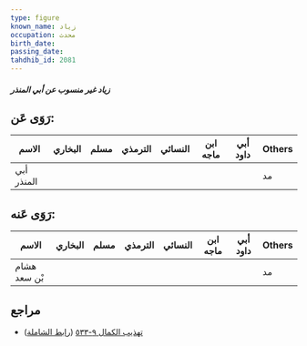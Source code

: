 ```yaml
---
type: figure
known_name: زياد
occupation: محدث
birth_date:
passing_date:
tahdhib_id: 2081
---
```

##### زياد غير منسوب عن أبي المنذر

## رَوَى عَن:
| الاسم      | البخاري | مسلم | الترمذي | النسائي | ابن ماجه | أبي داود | Others |
| ---------- | ------- | ---- | ------- | ------- | -------- | -------- | ------ |
| أبي المنذر |         |      |         |         |          |          | مد     |
## رَوَى عَنه:
| الاسم        | البخاري | مسلم | الترمذي | النسائي | ابن ماجه | أبي داود | Others |
| ------------ | ------- | ---- | ------- | ------- | -------- | -------- | ------ |
| هشام بْن سعد |         |      |         |         |          |          | مد     |
## مراجع
- [تهذيب الكمال ٩-٥٣٣](obsidian://open?vault=Tahdhib-al-Kamal&file=Figures/٢٠٨١-زياد%20غير%20منسوب%20عن%20أبي%20المنذر) ([رابط الشاملة](https://shamela.ws/book/3722/4773))